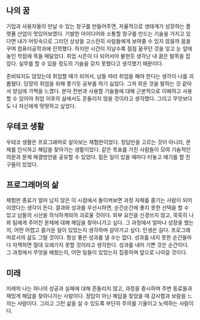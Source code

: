 ## 나의 꿈
기업과 사용자들이 만날 수 있는 창구를 만들어주면, 자율적으로 생태계가 성장하는 플랫폼 산업이 멋있어보였다. 기발한 아이디어와 소통할 창구를 만드는 기술을 가지고 있다면 내가 머릿속으로 그리던 상상을 고스란히 사람들에게 보여줄 수 있지 않을까 꿈을 꾸며 컴퓨터공학과에 진학했다. 하지만 시간이 지날수록 점점 꿈꾸던 것을 잊고 눈 앞에 놓인 학점에 목을 매달았다. 취업 시즌이 다 되어서야 불현듯 생각난 내 꿈은 발목을 잡았다. 실무를 할 수 있을 정도의 기술을 갖지 못했다고 생각했기 때문이다.

준비되지도 않았는데 취업할 때가 되어서, 남들 따라 취업을 해야 한다는 생각이 나를 괴롭혔다. 당장의 취업을 위해 쫓기듯 공부를 하기 싫었다. 그저 외운 것을 말하는 것 같아서 양심에 가책을 느꼈다. 분야 전반과 사용할 기술들에 대해 근본적으로 이해하고 사용할 수 있어야 취업 이후의 삶에서도 흔들리지 않을 것이라고 생각했다. 그리고 무엇보다도 나 자신에게 떳떳하고 싶었다.


## 우테코 생활
우테코 생활은 프로그래머로 살아보는 체험판이었다. 정답만을 고르는 것이 아니라, 문제를 인식하고 해답을 찾아가는 생활이었다. 같은 목표를 가진 사람들이 모여 기술적인 의문과 문제 해결방안을 공유할 수 있었다. 힘든 일이 있을 때마다 터놓고 얘기를 할 친구들이 있었다.


## 프로그래머의 삶
체험판 종료가 얼마 남지 않은 이 시점에서 돌이켜보면 과정 자체를 즐기는 사람이 되어야겠다는 생각이 든다. 결과와 성과를 우선시하면, 순간순간에 좋지 못한 선택을 할 수 있고 남들의 시선을 의식하게되어 괴로울 것이다. 외부 요인을 신경쓰지 않고, 묵묵히 나와 팀에게 주어진 문제에 대해 해답을 찾아나가고 싶다. 그 과정에서 얼마나 성장을 했는지, 어떤 어렵고 즐거운 일이 있었는지 생각하며 살아가고 싶다. 인생은 길다. 프로그래머로서의 삶도 그럴 것이다. 항상 좋은 성과를 낼 수는 없다. 성과를 내지 못한 순간들마다 자책하면 절대 오래가지 못할 것이라고 생각한다. 성과를 내어 기쁜 것은 순간이다. 그 과정에서 무엇을 배웠는지, 어떤 일들이 있었는지 집중하며 앞으로 나아갈 것이다.


## 미래
미래의 나는 하나의 성공과 실패에 대해 흔들리지 않고, 과정을 중시하며 주변 동료들과 재밌게 해답을 찾아나가는 사람이다. 정답이 아닌 해답을 찾았을 때 감사함과 보람을 느끼는 사람이다. 그리고 그런 삶을 살 수 있도록 부단히 주의를 기울이고 노력하는 사람이다.
